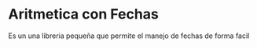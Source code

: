 # Aritmetica con Fechas
Es un una libreria pequeña que permite el manejo de fechas de forma facil



